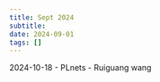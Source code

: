 ```yaml
---
title: Sept 2024 
subtitle: 
date: 2024-09-01
tags: []
---
```


2024-10-18 - PLnets - Ruiguang wang
